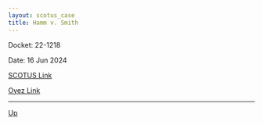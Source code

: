 ```yaml
---
layout: scotus_case
title: Hamm v. Smith
---
```


Docket: 22-1218

Date: 16 Jun 2024

[SCOTUS Link](https://www.supremecourt.gov/opinions/23pdf/601us2r22_o7jq.pdf)

[Oyez Link](https://www.oyez.org/cases/2024/22-1218)

---

[Up](./README.md)